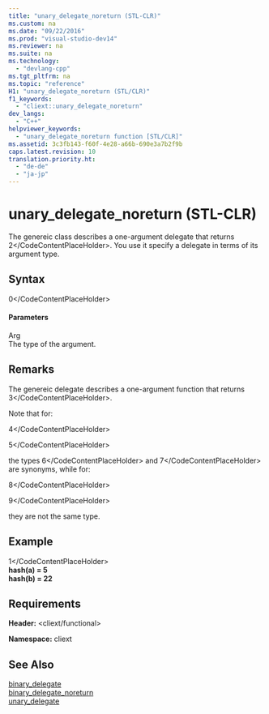 ```yaml
---
title: "unary_delegate_noreturn (STL-CLR)"
ms.custom: na
ms.date: "09/22/2016"
ms.prod: "visual-studio-dev14"
ms.reviewer: na
ms.suite: na
ms.technology: 
  - "devlang-cpp"
ms.tgt_pltfrm: na
ms.topic: "reference"
H1: "unary_delegate_noreturn (STL/CLR)"
f1_keywords: 
  - "cliext::unary_delegate_noreturn"
dev_langs: 
  - "C++"
helpviewer_keywords: 
  - "unary_delegate_noreturn function [STL/CLR]"
ms.assetid: 3c3fb143-f60f-4e28-a66b-690e3a7b2f9b
caps.latest.revision: 10
translation.priority.ht: 
  - "de-de"
  - "ja-jp"
---
```

# unary_delegate_noreturn (STL-CLR)
The genereic class describes a one-argument delegate that returns <CodeContentPlaceHolder>2\</CodeContentPlaceHolder>. You use it specify a delegate in terms of its argument type.  
  
## Syntax  
  
<CodeContentPlaceHolder>0\</CodeContentPlaceHolder>  
#### Parameters  
 Arg  
 The type of the argument.  
  
## Remarks  
 The genereic delegate describes a one-argument function that returns <CodeContentPlaceHolder>3\</CodeContentPlaceHolder>.  
  
 Note that for:  
  
 <CodeContentPlaceHolder>4\</CodeContentPlaceHolder>  
  
 <CodeContentPlaceHolder>5\</CodeContentPlaceHolder>  
  
 the types <CodeContentPlaceHolder>6\</CodeContentPlaceHolder> and <CodeContentPlaceHolder>7\</CodeContentPlaceHolder> are synonyms, while for:  
  
 <CodeContentPlaceHolder>8\</CodeContentPlaceHolder>  
  
 <CodeContentPlaceHolder>9\</CodeContentPlaceHolder>  
  
 they are not the same type.  
  
## Example  
  
<CodeContentPlaceHolder>1\</CodeContentPlaceHolder>  
 **hash(a) = 5**  
**hash(b) = 22**   
## Requirements  
 **Header:** \<cliext/functional>  
  
 **Namespace:** cliext  
  
## See Also  
 [binary_delegate](../vs140/binary_delegate--stl-clr-.md)   
 [binary_delegate_noreturn](../vs140/binary_delegate_noreturn--stl-clr-.md)   
 [unary_delegate](../vs140/unary_delegate--stl-clr-.md)
